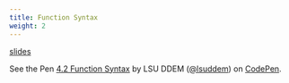```yaml
---
title: Function Syntax
weight: 2
---
```


[slides](../presentation4_2)

<p data-height="600" data-theme-id="33744" data-slug-hash="67b6cda7594932bcbc48ead605ec51dc" data-default-tab="js" data-user="lsuddem" data-embed-version="2" data-pen-title="4.2 Function Syntax" data-editable="true" class="codepen">See the Pen <a href="https://codepen.io/lsuddem/pen/67b6cda7594932bcbc48ead605ec51dc/">4.2 Function Syntax</a> by LSU DDEM (<a href="https://codepen.io/lsuddem">@lsuddem</a>) on <a href="https://codepen.io">CodePen</a>.</p>
<script async src="https://static.codepen.io/assets/embed/ei.js"></script>